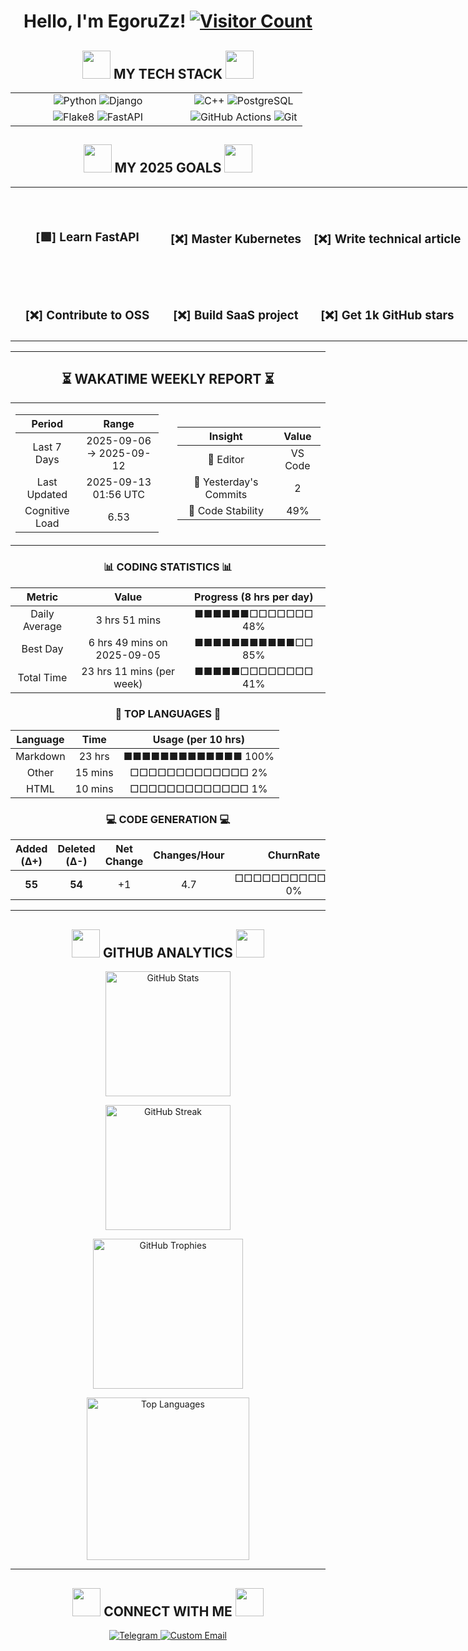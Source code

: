 <h1 align="center"> 
  Hello, I'm EgoruZz!
  <a href="https://visitorbadge.io/status?path=https%3A%2F%2Fgithub.com%2FEgoruZz">
    <img src="https://api.visitorbadge.io/api/visitors?path=https%3A%2F%2Fgithub.com%2FEgoruZz&label=VISITORS&labelColor=%23555555&countColor=%23ffd700" alt="Visitor Count"/>
  </a>
</h1>

<div align="center">
<h2 align="center">
  <img src="https://media.giphy.com/media/v1.Y2lkPTc5MGI3NjExa25hN3VheTJ6eXl1eXAxc3M4b2EwaXhocDZvMHF6dXNpcjZkNnVqbiZlcD12MV9zdGlja2Vyc19zZWFyY2gmY3Q9cw/lqFSrdm94nEAFDxPp7/giphy.gif" width="45px"/>
  MY TECH STACK
  <img src="https://media.giphy.com/media/v1.Y2lkPTc5MGI3NjExMGJmbDB5bTFuYXV2Y2xsOW9ocWw0bWp5eTY0eG80b3E1MnZ0eWk0ZiZlcD12MV9zdGlja2Vyc19zZWFyY2gmY3Q9cw/efaDE6kE1PuM4JJqAb/giphy.gif" width="45px"/>
</h2>

<table style="width: 100%; border: none;">
  <!-- Первая строка -->
  <tr>
    <td align="center" valign="middle" style="width: 60%">
      <img src="https://img.shields.io/badge/Python-3776AB?style=for-the-badge&logo=python&logoColor=white" alt="Python">
      <img src="https://img.shields.io/badge/Django-092E20?style=for-the-badge&logo=django&logoColor=white" alt="Django">
    </td>
    <td align="center" valign="middle" style="width: 60%">
      <img src="https://img.shields.io/badge/C++-FF55FA?style=for-the-badge&logo=c%2B%2B&logoColor=white" alt="C++">
      <img src="https://img.shields.io/badge/PostgreSQL-4169E1?style=for-the-badge&logo=postgresql&logoColor=white" alt="PostgreSQL">
    </td>
  </tr>
  <!-- Вторая строка -->
  <tr>
    <td align="center" valign="middle" style="width: 60%">
      <img src="https://img.shields.io/badge/Flake8-Enabled-44CC11?style=for-the-badge&logo=python&logoColor=white" alt="Flake8">
      <img src="https://img.shields.io/badge/FastAPI-009688?style=for-the-badge&logo=fastapi&logoColor=white" alt="FastAPI">
    </td>
    <td align="center" valign="middle" style="width: 60%">
      <img src="https://img.shields.io/badge/GitHub_Actions-2088FF?style=for-the-badge&logo=github-actions&logoColor=white" alt="GitHub Actions">
      <img src="https://img.shields.io/badge/Git-F05032?style=for-the-badge&logo=git&logoColor=white" alt="Git">
    </td>
  </tr>
</table>
</div>

<div align="center">
<h2 align="center">
  <img src="https://media.giphy.com/media/v1.Y2lkPWVjZjA1ZTQ3Ymp6ZHZzdm8xcTUxZDU4YnNuNXhoM2I4NnBqdm85NHN2cmhkYzdidCZlcD12MV9zdGlja2Vyc19yZWxhdGVkJmN0PXM/gHW3VfdViwQ0Wg2in8/giphy.gif" width="45px"/>
  MY 2025 GOALS
  <img src="https://media.giphy.com/media/v1.Y2lkPWVjZjA1ZTQ3Ymp6ZHZzdm8xcTUxZDU4YnNuNXhoM2I4NnBqdm85NHN2cmhkYzdidCZlcD12MV9zdGlja2Vyc19yZWxhdGVkJmN0PXM/d8FPI8fqXEgwRWB5W4/giphy.gif" width="45px"/>
</h2>

<table style="width:150%; border:none; text-align:center;">
  <tr>
    <td style="padding: 40px; text-align: center; vertical-align: middle;"><h3>[🟩] Learn FastAPI</h3></td>
    <td style="padding: 10px; text-align: center; vertical-align: middle;"><h3>[❌] Master Kubernetes</h3></td>
    <td style="padding: 10px; text-align: center; vertical-align: middle;"><h3>[❌] Write technical article</h3></td>
  </tr>
  <tr>
    <td style="padding: 10px; text-align: center; vertical-align: middle;"><h3>[❌] Contribute to OSS</h3></td>
    <td style="padding: 10px; text-align: center; vertical-align: middle;"><h3>[❌] Build SaaS project</h3></td>
    <td style="padding: 10px; text-align: center; vertical-align: middle;"><h3>[❌] Get 1k GitHub stars</h3></td>
  </tr>
</table>
</div>

---

<!--START_SECTION:waka-->
<div align='center'>

## ⏳ WAKATIME WEEKLY REPORT ⏳

<table><tr>
<td width="50%" style="padding-right: 15px;">

| Period | Range |
|:------:|:-----:|
| Last 7 Days | 2025-09-06 → 2025-09-12 |
| Last Updated | 2025-09-13 01:56 UTC |
| Cognitive Load | 6.53 |
</td>
<td width="50%" style="padding-left: 15px;">

| Insight | Value |
|:-------:|:-----:|
| 🔵 Editor | VS Code |
| 📌 Yesterday's Commits | 2 |
| 🥎 Code Stability | 49% |
</td>
</tr></table>

### 📊 CODING STATISTICS 📊

| Metric | Value | Progress (8 hrs per day) |
|:------:|:-----:|:--------:|
| Daily Average | 3 hrs 51 mins | ■■■■■■□□□□□□□ 48% |
| Best Day | 6 hrs 49 mins on 2025-09-05 | ■■■■■■■■■■■□□ 85% |
| Total Time | 23 hrs 11 mins (per week) | ■■■■■□□□□□□□□ 41% |

### 🚀 TOP LANGUAGES 🚀

| Language | Time | Usage (per 10 hrs) |
|:--------:|:----:|:-----:|
| Markdown | 23 hrs | ■■■■■■■■■■■■■ 100% |
| Other | 15 mins | □□□□□□□□□□□□□ 2% |
| HTML | 10 mins | □□□□□□□□□□□□□ 1% |
### 💻 CODE GENERATION 💻

| Added (Δ+) | Deleted (Δ-) | Net Change | Changes/Hour | ChurnRate | Balance |
|:---------:|:-----------:|:----------:|:-----------:|:--------:|:-------:|
| **55** | **54** | +1 | 4.7 | □□□□□□□□□□□□□ 0% | 1.01 |

</div>
<!--END_SECTION:waka-->

---

<div align="center">
  <h2 align="center">
    <img src="https://media.giphy.com/media/v1.Y2lkPWVjZjA1ZTQ3Ymp6ZHZzdm8xcTUxZDU4YnNuNXhoM2I4NnBqdm85NHN2cmhkYzdidCZlcD12MV9zdGlja2Vyc19yZWxhdGVkJmN0PXM/LPfKg9FjGEPKn5lcnZ/giphy.gif" width="45px"/>
    GITHUB ANALYTICS
    <img src="https://media.giphy.com/media/v1.Y2lkPWVjZjA1ZTQ3Ymp6ZHZzdm8xcTUxZDU4YnNuNXhoM2I4NnBqdm85NHN2cmhkYzdidCZlcD12MV9zdGlja2Vyc19yZWxhdGVkJmN0PXM/YMjgqsmn5131Y4tYY6/giphy.gif" width="45px"/>
</h2>

  <!-- GitHub Stats -->
  <img src="https://github-readme-stats-sigma-five.vercel.app/api?username=EgoruZz&show_icons=true&count_private=true&disable_animations=true" 
       height="200" 
       alt="GitHub Stats"
       style="display: block; margin: 10px auto;"/>

  <!-- Streak Stats -->
  <img src="https://streak-stats.demolab.com?user=EgoruZz" 
       height="200" 
       alt="GitHub Streak"
       style="display: block; margin: 10px auto;"/>

  <!-- Trophies -->
  <img src="https://github-profile-trophy.vercel.app/?username=EgoruZz&column=4&margin-w=15&margin-h=15" 
       height="240" 
       alt="GitHub Trophies"
       style="display: block; margin: 10px auto;"/>

  <!-- Top Languages -->
  <img src="https://github-readme-stats-sigma-five.vercel.app/api/top-langs/?username=EgoruZz&layout=compact&exclude_repo=README-STATS,starter-templates&langs_count=8&count_private=true" 
       height="260" 
       alt="Top Languages"
       style="display: block; margin: 10px auto;"/>
</div>

---

<div align="center">
<h2 align="center">
  <img src="https://media1.giphy.com/media/v1.Y2lkPTc5MGI3NjExdW5jZnliOTE3a3owMWlyNmJmZ3UyNWRtdTJ3bzhkZDBlNW9qbnA5NSZlcD12MV9pbnRlcm5hbF9naWZfYnlfaWQmY3Q9cw/LT6QpakEeIX1KszPCp/giphy.gif" width="45px"/>
  CONNECT WITH ME
  <img src="https://media4.giphy.com/media/v1.Y2lkPTc5MGI3NjExeWhsN2lsd3RnYml5NHUxcmQ1cmlldWE3ZHl2dGZieXEwZXF3MDJtOSZlcD12MV9pbnRlcm5hbF9naWZfYnlfaWQmY3Q9cw/QuyXjapw97YijfSb9i/giphy.gif" width="45px"/>
</h2>
</div>

<p align="center">
  <a href="https://t.me/gggggzks" target="_blank">
    <img src="https://img.shields.io/badge/Telegram-2CA5E0?style=for-the-badge&logo=telegram&logoColor=white" alt="Telegram">
  </a>
  <a href="mailto:egor.s.sergeev@mail.ru">
    <img src="https://img.shields.io/badge/My_Email-FF5733?style=for-the-badge" alt="Custom Email">
  </a>
</p>
